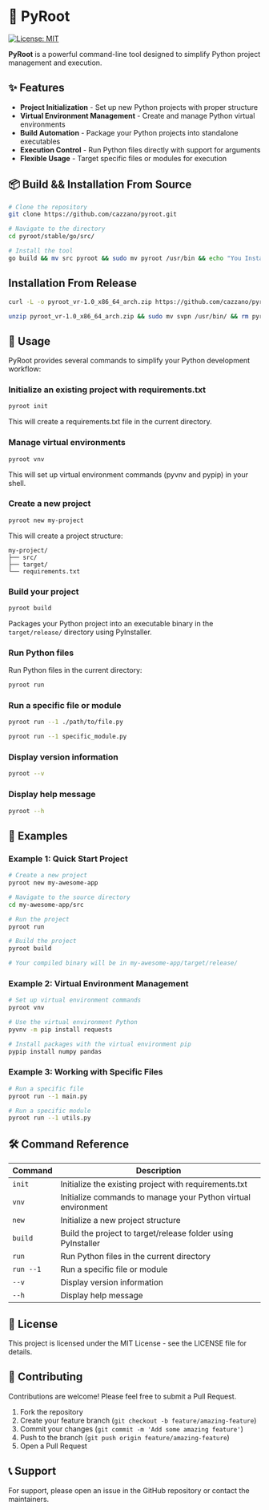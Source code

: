 # 🌲 PyRoot
[![License: MIT](https://img.shields.io/badge/License-MIT-yellow.svg)](https://opensource.org/licenses/MIT)

**PyRoot** is a powerful command-line tool designed to simplify Python project management and execution.

## ✨ Features
- **Project Initialization** - Set up new Python projects with proper structure
- **Virtual Environment Management** - Create and manage Python virtual environments
- **Build Automation** - Package your Python projects into standalone executables
- **Execution Control** - Run Python files directly with support for arguments
- **Flexible Usage** - Target specific files or modules for execution

## 📦 Build && Installation From Source
```bash
# Clone the repository
git clone https://github.com/cazzano/pyroot.git

# Navigate to the directory
cd pyroot/stable/go/src/

# Install the tool
go build && mv src pyroot && sudo mv pyroot /usr/bin && echo "You Installed It Hah !!!"
```
## Installation From Release

```bash
curl -L -o pyroot_vr-1.0_x86_64_arch.zip https://github.com/cazzano/pyroot/releases/download/vpn/pyroot_vr-1.0_x86_64_arch.zip

unzip pyroot_vr-1.0_x86_64_arch.zip && sudo mv svpn /usr/bin/ && rm pyroot_vr-1.0_x86_64_arch.zip && echo "Yeah You Installed It!!!!"
```


## 🚀 Usage
PyRoot provides several commands to simplify your Python development workflow:

### Initialize an existing project with requirements.txt
```bash
pyroot init
```
This will create a requirements.txt file in the current directory.

### Manage virtual environments
```bash
pyroot vnv
```
This will set up virtual environment commands (pyvnv and pypip) in your shell.

### Create a new project
```bash
pyroot new my-project
```
This will create a project structure:
```
my-project/
├── src/
├── target/
└── requirements.txt
```

### Build your project
```bash
pyroot build
```
Packages your Python project into an executable binary in the `target/release/` directory using PyInstaller.

### Run Python files
Run Python files in the current directory:
```bash
pyroot run
```

### Run a specific file or module
```bash
pyroot run --1 ./path/to/file.py
```
```bash
pyroot run --1 specific_module.py
```

### Display version information
```bash
pyroot --v
```

### Display help message
```bash
pyroot --h
```

## 📝 Examples
### Example 1: Quick Start Project
```bash
# Create a new project
pyroot new my-awesome-app

# Navigate to the source directory
cd my-awesome-app/src

# Run the project
pyroot run

# Build the project
pyroot build

# Your compiled binary will be in my-awesome-app/target/release/
```

### Example 2: Virtual Environment Management
```bash
# Set up virtual environment commands
pyroot vnv

# Use the virtual environment Python
pyvnv -m pip install requests

# Install packages with the virtual environment pip
pypip install numpy pandas
```

### Example 3: Working with Specific Files
```bash
# Run a specific file
pyroot run --1 main.py

# Run a specific module
pyroot run --1 utils.py
```

## 🛠️ Command Reference
| Command | Description |
|---------|-------------|
| `init` | Initialize the existing project with requirements.txt |
| `vnv` | Initialize commands to manage your Python virtual environment |
| `new` | Initialize a new project structure |
| `build` | Build the project to target/release folder using PyInstaller |
| `run` | Run Python files in the current directory |
| `run --1` | Run a specific file or module |
| `--v` | Display version information |
| `--h` | Display help message |

## 📄 License
This project is licensed under the MIT License - see the LICENSE file for details.

## 🤝 Contributing
Contributions are welcome! Please feel free to submit a Pull Request.

1. Fork the repository
2. Create your feature branch (`git checkout -b feature/amazing-feature`)
3. Commit your changes (`git commit -m 'Add some amazing feature'`)
4. Push to the branch (`git push origin feature/amazing-feature`)
5. Open a Pull Request

## 📞 Support
For support, please open an issue in the GitHub repository or contact the maintainers.
